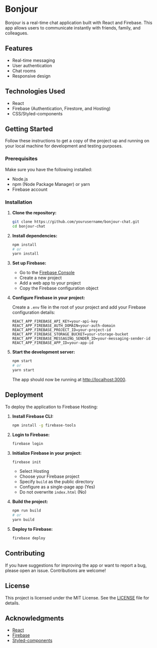 # Bonjour

Bonjour is a real-time chat application built with React and Firebase. This app allows users to communicate instantly with friends, family, and colleagues.

## Features

- Real-time messaging
- User authentication
- Chat rooms
- Responsive design

## Technologies Used

- React
- Firebase (Authentication, Firestore, and Hosting)
- CSS/Styled-components

## Getting Started

Follow these instructions to get a copy of the project up and running on your local machine for development and testing purposes.

### Prerequisites

Make sure you have the following installed:

- Node.js
- npm (Node Package Manager) or yarn
- Firebase account

### Installation

1. **Clone the repository:**

    ```bash
    git clone https://github.com/yourusername/bonjour-chat.git
    cd bonjour-chat
    ```

2. **Install dependencies:**

    ```bash
    npm install
    # or
    yarn install
    ```

3. **Set up Firebase:**

    - Go to the [Firebase Console](https://console.firebase.google.com/)
    - Create a new project
    - Add a web app to your project
    - Copy the Firebase configuration object

4. **Configure Firebase in your project:**

    Create a `.env` file in the root of your project and add your Firebase configuration details:

    ```env
    REACT_APP_FIREBASE_API_KEY=your-api-key
    REACT_APP_FIREBASE_AUTH_DOMAIN=your-auth-domain
    REACT_APP_FIREBASE_PROJECT_ID=your-project-id
    REACT_APP_FIREBASE_STORAGE_BUCKET=your-storage-bucket
    REACT_APP_FIREBASE_MESSAGING_SENDER_ID=your-messaging-sender-id
    REACT_APP_FIREBASE_APP_ID=your-app-id
    ```

5. **Start the development server:**

    ```bash
    npm start
    # or
    yarn start
    ```

    The app should now be running at [http://localhost:3000](http://localhost:3000).

## Deployment

To deploy the application to Firebase Hosting:

1. **Install Firebase CLI:**

    ```bash
    npm install -g firebase-tools
    ```

2. **Login to Firebase:**

    ```bash
    firebase login
    ```

3. **Initialize Firebase in your project:**

    ```bash
    firebase init
    ```

    - Select Hosting
    - Choose your Firebase project
    - Specify `build` as the public directory
    - Configure as a single-page app (Yes)
    - Do not overwrite `index.html` (No)

4. **Build the project:**

    ```bash
    npm run build
    # or
    yarn build
    ```

5. **Deploy to Firebase:**

    ```bash
    firebase deploy
    ```

## Contributing

If you have suggestions for improving the app or want to report a bug, please open an issue. Contributions are welcome!

## License

This project is licensed under the MIT License. See the [LICENSE](LICENSE) file for details.

## Acknowledgments

- [React](https://reactjs.org/)
- [Firebase](https://firebase.google.com/)
- [Styled-components](https://styled-components.com/)
